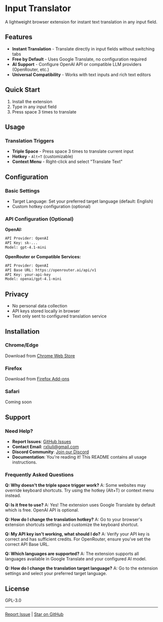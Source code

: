 # Input Translator

A lightweight browser extension for instant text translation in any input field.

## Features

- **Instant Translation** - Translate directly in input fields without switching tabs
- **Free by Default** - Uses Google Translate, no configuration required
- **AI Support** - Configure OpenAI API or compatible LLM providers (OpenRouter, etc.)
- **Universal Compatibility** - Works with text inputs and rich text editors

## Quick Start

1. Install the extension
2. Type in any input field
3. Press space 3 times to translate

## Usage

### Translation Triggers

- **Triple Space** - Press space 3 times to translate current input
- **Hotkey** - `Alt+T` (customizable)
- **Context Menu** - Right-click and select "Translate Text"

## Configuration

### Basic Settings

- Target Language: Set your preferred target language (default: English)
- Custom hotkey configuration (optional)

### API Configuration (Optional)

**OpenAI:**

```sh
API Provider: OpenAI
API Key: sk-...
Model: gpt-4.1-mini
```

**OpenRouter or Compatible Services:**

```sh
API Provider: OpenAI
API Base URL: https://openrouter.ai/api/v1
API Key: your-api-key
Model: openai/gpt-4.1-mini
```

## Privacy

- No personal data collection
- API keys stored locally in browser
- Text only sent to configured translation service

## Installation

### Chrome/Edge

Download from [Chrome Web Store](https://chromewebstore.google.com/detail/namibphobdcighbjjojlhcflpnhobjeo)

### Firefox

Download from [Firefox Add-ons](https://addons.mozilla.org/en-US/firefox/addon/input-translator/)

### Safari

Coming soon

## Support

### Need Help?

- **Report Issues**: [GitHub Issues](https://github.com/rxliuli/input-translator/issues)
- **Contact Email**: [rxliuli@gmail.com](mailto:rxliuli@gmail.com)
- **Discord Community**: [Join our Discord](https://discord.gg/fErBc3wYrC)
- **Documentation**: You're reading it! This README contains all usage instructions.

### Frequently Asked Questions

**Q: Why doesn't the triple space trigger work?**
A: Some websites may override keyboard shortcuts. Try using the hotkey (Alt+T) or context menu instead.

**Q: Is it free to use?**
A: Yes! The extension uses Google Translate by default which is free. OpenAI API is optional.

**Q: How do I change the translation hotkey?**
A: Go to your browser's extension shortcuts settings and customize the keyboard shortcut.

**Q: My API key isn't working, what should I do?**
A: Verify your API key is correct and has sufficient credits. For OpenRouter, ensure you've set the correct API Base URL.

**Q: Which languages are supported?**
A: The extension supports all languages available in Google Translate and your configured AI model.

**Q: How do I change the translation target language?**
A: Go to the extension settings and select your preferred target language.

## License

GPL-3.0

---

[Report Issue](https://github.com/rxliuli/input-translator/issues) | [Star on GitHub](https://github.com/rxliuli/input-translator)

